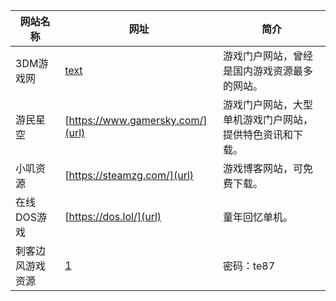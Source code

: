 | **网站名称**  |  **网址** |  **简介**  |  
|-------|-------|-------|  
| 3DM游戏网 | [text](https://www.3dmgame.com/) | 游戏门户网站，曾经是国内游戏资源最多的网站。 |  
| 游民星空 | [https://www.gamersky.com/](url) | 游戏门户网站，大型单机游戏门户网站，提供特色资讯和下载。 |
| 小叽资源 | [https://steamzg.com/](url) | 游戏博客网站，可免费下载。|
| 在线DOS游戏 | [https://dos.lol/](url) | 童年回忆单机。 |
| 刺客边风游戏资源 | [1](https://www.alipan.com/s/nBTQ36fF84y/folder/66424da91209e543fa81465d8d27e8bacc7d2a9a) | 密码：te87 |